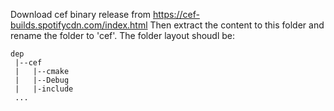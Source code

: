 Download cef binary release from https://cef-builds.spotifycdn.com/index.html
Then extract the content to this folder and rename the folder to 'cef'. The folder layout shoudl be:
```
dep
 |--cef
 |   |--cmake
 |   |--Debug
 |   |-include
 ...
```
